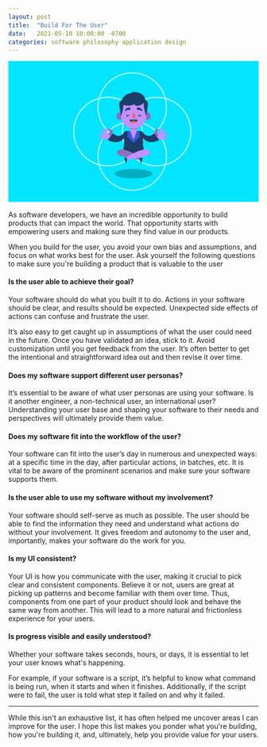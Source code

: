 ```yaml
---
layout: post
title:  "Build For The User"
date:   2021-05-10 10:00:00 -0700
categories: software philosophy application design
---
```

![build-for-the-user](/public/images/build-for-the-user.jpeg)

As software developers, we have an incredible opportunity to build products that can impact the world. That opportunity starts with empowering users and making sure they find value in our products. 

When you build for the user, you avoid your own bias and assumptions, and focus on what works best for the user. Ask yourself the following questions to make sure you're building a product that is valuable to the user

#### Is the user able to achieve their goal?

Your software should do what you built it to do. Actions in your software should be clear, and results should be expected. Unexpected side effects of actions can confuse and frustrate the user.

It’s also easy to get caught up in assumptions of what the user could need in the future. Once you have validated an idea, stick to it. Avoid customization until you get feedback from the user. It’s often better to get the intentional and straightforward idea out and then revise it over time.

#### Does my software support different user personas?

It’s essential to be aware of what user personas are using your software. Is it another engineer, a non-technical user, an international user? Understanding your user base and shaping your software to their needs and perspectives will ultimately provide them value.


#### Does my software fit into the workflow of the user?

Your software can fit into the user’s day in numerous and unexpected ways: at a specific time in the day, after particular actions, in batches, etc. It is vital to be aware of the prominent scenarios and make sure your software supports them.

#### Is the user able to use my software without my involvement?

Your software should self-serve as much as possible. The user should be able to find the information they need and understand what actions do without your involvement. It gives freedom and autonomy to the user and, importantly, makes your software do the work for you.

#### Is my UI consistent?

Your UI is how you communicate with the user, making it crucial to pick clear and consistent components. Believe it or not, users are great at picking up patterns and become familiar with them over time. Thus, components from one part of your product should look and behave the same way from another. This will lead to a more natural and frictionless experience for your users.

#### Is progress visible and easily understood?

Whether your software takes seconds, hours, or days, it is essential to let your user knows what's happening.

For example, if your software is a script, it’s helpful to know what command is being run, when it starts and when it finishes. Additionally, if the script were to fail, the user is told what step it failed on and why it failed.

---

While this isn't an exhaustive list, it has often helped me uncover areas I can improve for the user. I hope this list makes you ponder what you're building, how you're building it, and, ultimately, help you provide value for your users.